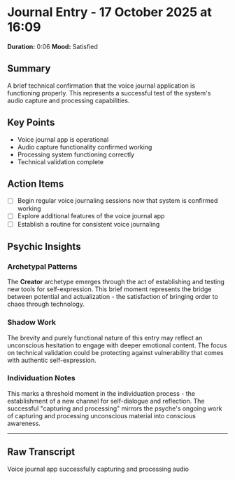 # Journal Entry - 17 October 2025 at 16:09

**Duration:** 0:06
**Mood:** Satisfied

## Summary
A brief technical confirmation that the voice journal application is functioning properly. This represents a successful test of the system's audio capture and processing capabilities.

## Key Points
- Voice journal app is operational
- Audio capture functionality confirmed working
- Processing system functioning correctly
- Technical validation complete

## Action Items
- [ ] Begin regular voice journaling sessions now that system is confirmed working
- [ ] Explore additional features of the voice journal app
- [ ] Establish a routine for consistent voice journaling

## Psychic Insights

### Archetypal Patterns
The **Creator** archetype emerges through the act of establishing and testing new tools for self-expression. This brief moment represents the bridge between potential and actualization - the satisfaction of bringing order to chaos through technology.

### Shadow Work
The brevity and purely functional nature of this entry may reflect an unconscious hesitation to engage with deeper emotional content. The focus on technical validation could be protecting against vulnerability that comes with authentic self-expression.

### Individuation Notes
This marks a threshold moment in the individuation process - the establishment of a new channel for self-dialogue and reflection. The successful "capturing and processing" mirrors the psyche's ongoing work of capturing and processing unconscious material into conscious awareness.

---

## Raw Transcript
Voice journal app successfully capturing and processing audio